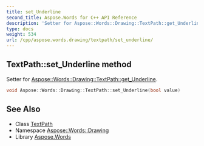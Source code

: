 ```yaml
---
title: set_Underline
second_title: Aspose.Words for C++ API Reference
description: 'Setter for Aspose::Words::Drawing::TextPath::get_Underline.'
type: docs
weight: 534
url: /cpp/aspose.words.drawing/textpath/set_underline/
---
```

## TextPath::set_Underline method


Setter for [Aspose::Words::Drawing::TextPath::get_Underline](../get_underline/).

```cpp
void Aspose::Words::Drawing::TextPath::set_Underline(bool value)
```

## See Also

* Class [TextPath](../)
* Namespace [Aspose::Words::Drawing](../../)
* Library [Aspose.Words](../../../)
